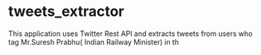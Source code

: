 # tweets_extractor
This application uses Twitter Rest API and extracts tweets from users who tag Mr.Suresh Prabhu( Indian Railway Minister) in th
